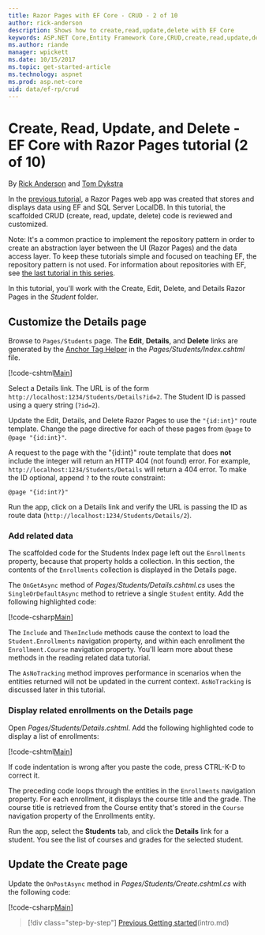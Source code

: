 ```yaml
---
title: Razor Pages with EF Core - CRUD - 2 of 10
author: rick-anderson
description: Shows how to create,read,update,delete with EF Core
keywords: ASP.NET Core,Entity Framework Core,CRUD,create,read,update,delete
ms.author: riande
manager: wpickett
ms.date: 10/15/2017
ms.topic: get-started-article
ms.technology: aspnet
ms.prod: asp.net-core
uid: data/ef-rp/crud
---
```

# Create, Read, Update, and Delete - EF Core with Razor Pages tutorial (2 of 10)

By [Rick Anderson](https://twitter.com/RickAndMSFT) and [Tom Dykstra](https://github.com/tdykstra)

In the [previous tutorial](xref:data/ef-rp/intro), a Razor Pages web app was created that stores and displays data using EF and SQL Server LocalDB. In this tutorial, the scaffolded CRUD (create, read, update, delete) code is reviewed and customized.

Note: It's a common practice to implement the repository pattern in order to create an abstraction layer between the UI (Razor Pages) and the data access layer. To keep these tutorials simple and focused on teaching EF, the repository pattern is not used. For information about repositories with EF, see [the last tutorial in this series](xref:data/ef-mvc/advanced).

In this tutorial, you'll work with the Create, Edit, Delete, and Details Razor Pages in the *Student* folder.

## Customize the Details page

Browse to `Pages/Students` page. The **Edit**, **Details**, and **Delete** links are generated by the [Anchor Tag Helper](xref:mvc/views/tag-helpers/builtin-th/anchor-tag-helper) 
in the *Pages/Students/Index.cshtml* file.

<!--2do ricka. if Index doesn't change, remove dup -->
[!code-cshtml[Main](intro/samples/cu/Pages/Students/Index1.cshtml?range=40-44)]

Select a Details link. The URL is of the form `http://localhost:1234/Students/Details?id=2`. The Student ID is passed using a query string (`?id=2`). 

Update the Edit, Details, and Delete Razor Pages to use the `"{id:int}"` route template. Change the page directive for each of these pages from `@page` to `@page "{id:int}"`. 

A request to the page with the "{id:int}" route template that does **not** include the integer will return an HTTP 404 (not found) error. For example, `http://localhost:1234/Students/Details` will return a 404 error. To make the ID optional, append `?` to the route constraint:

 ```cshtml
@page "{id:int?}"
```
Run the app, click on a Details link and verify the URL is passing the ID as route data (`http://localhost:1234/Students/Details/2`).

<!-- See https://github.com/aspnet/Scaffolding/issues/590 -->

### Add related data

The scaffolded code for the Students Index page left out the `Enrollments` property, because that property holds a collection. In this section, the contents of the `Enrollments` collection is displayed in the Details page.

The `OnGetAsync` method of *Pages/Students/Details.cshtml.cs* uses the `SingleOrDefaultAsync` method to retrieve a single `Student` entity. Add the following highlighted code:

[!code-csharp[Main](intro/samples/cu/Pages/Students/Details.cshtml.cs?name=snippet_Details&highlight=8-12)]

The `Include` and `ThenInclude` methods cause the context to load the `Student.Enrollments` navigation property, and within each enrollment the `Enrollment.Course` navigation property.  You'll learn more about these methods in the reading related data tutorial.

The `AsNoTracking` method improves performance in scenarios when the entities returned will not be updated in the current context. `AsNoTracking` is discussed later in this tutorial.

### Display related enrollments on the Details page

Open *Pages/Students/Details.cshtml*.  Add the following highlighted code to display a list of enrollments:

 <!--2do ricka. if doesn't change, remove dup -->
[!code-cshtml[Main](intro/samples/cu/Pages/Students/Details1.cshtml?highlight=35-53)]

If code indentation is wrong after you paste the code, press CTRL-K-D to correct it.

The preceding code loops through the entities in the `Enrollments` navigation property. For each enrollment, it displays the course title and the grade. The course title is retrieved from the Course entity that's stored in the `Course` navigation property of the Enrollments entity.

Run the app, select the **Students** tab, and click the **Details** link for a student. You see the list of courses and grades for the selected student.

## Update the Create page

Update the `OnPostAsync` method in *Pages/Students/Create.cshtml.cs* with the following code:

[!code-csharp[Main](intro/samples/cu/Pages/Students/Create.cshtml.cs?name=snippet_OnPostAsync)]







>[!div class="step-by-step"]
[Previous Getting started](xref:data/ef-rp/intro)(intro.md)
